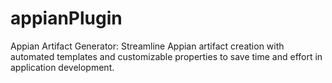 # appianPlugin
Appian Artifact Generator: Streamline Appian artifact creation with automated templates and customizable properties to save time and effort in application development.
